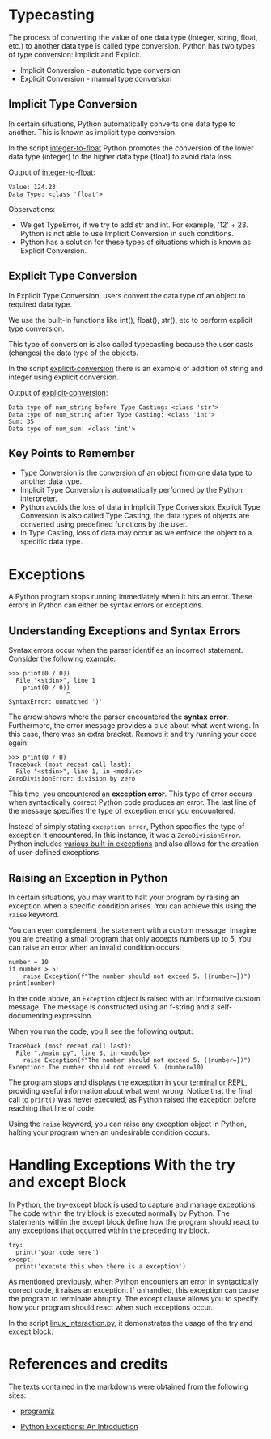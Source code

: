 # Typecasting

The process of converting the value of one data type (integer, string, float, etc.) to another data type is called type conversion. Python has two types of type conversion: Implicit and Explicit.

- Implicit Conversion - automatic type conversion
- Explicit Conversion - manual type conversion

## Implicit Type Conversion

In certain situations, Python automatically converts one data type to another. This is known as implicit type conversion.

In the script [integer-to-float](./scripts/integer-to-float.py) Python promotes the conversion of the lower data type (integer) to the higher data type (float) to avoid data loss.

Output of [integer-to-float](./scripts/integer-to-float.py):

```
Value: 124.23
Data Type: <class 'float'>
```

Observations:

- We get TypeError, if we try to add str and int. For example, '12' + 23. Python is not able to use Implicit Conversion in such conditions.
- Python has a solution for these types of situations which is known as Explicit Conversion.

## Explicit Type Conversion

In Explicit Type Conversion, users convert the data type of an object to required data type.

We use the built-in functions like int(), float(), str(), etc to perform explicit type conversion.

This type of conversion is also called typecasting because the user casts (changes) the data type of the objects.

In the script [explicit-conversion](./scripts/explicit-conversion.py) there is an example of addition of string and integer using explicit conversion.

Output of [explicit-conversion](./scripts/explicit-conversion.py):

```
Data type of num_string before Type Casting: <class 'str'>
Data type of num_string after Type Casting: <class 'int'>
Sum: 35
Data type of num_sum: <class 'int'>
```

## Key Points to Remember

- Type Conversion is the conversion of an object from one data type to another data type.
- Implicit Type Conversion is automatically performed by the Python interpreter.
- Python avoids the loss of data in Implicit Type Conversion.
  Explicit Type Conversion is also called Type Casting, the data types of objects are converted using predefined functions by the user.
- In Type Casting, loss of data may occur as we enforce the object to a specific data type.

# Exceptions

A Python program stops running immediately when it hits an error. These errors in Python can either be syntax errors or exceptions.

## Understanding Exceptions and Syntax Errors

Syntax errors occur when the parser identifies an incorrect statement. Consider the following example:

```
>>> print(0 / 0))
  File "<stdin>", line 1
    print(0 / 0))
                ^
SyntaxError: unmatched ')'
```

The arrow shows where the parser encountered the **syntax error**. Furthermore, the error message provides a clue about what went wrong. In this case, there was an extra bracket. Remove it and try running your code again:

```
>>> print(0 / 0)
Traceback (most recent call last):
  File "<stdin>", line 1, in <module>
ZeroDivisionError: division by zero
```

This time, you encountered an **exception error**. This type of error occurs when syntactically correct Python code produces an error. The last line of the message specifies the type of exception error you encountered.

Instead of simply stating `exception error`, Python specifies the type of exception it encountered. In this instance, it was a `ZeroDivisionError`. Python includes [various built-in exceptions](https://docs.python.org/3/library/exceptions.html) and also allows for the creation of user-defined exceptions.

## Raising an Exception in Python

In certain situations, you may want to halt your program by raising an exception when a specific condition arises. You can achieve this using the `raise` keyword.

You can even complement the statement with a custom message. Imagine you are creating a small program that only accepts numbers up to 5. You can raise an error when an invalid condition occurs:

```
number = 10
if number > 5:
    raise Exception(f"The number should not exceed 5. ({number=})")
print(number)
```

In the code above, an `Exception` object is raised with an informative custom message. The message is constructed using an f-string and a self-documenting expression.

When you run the code, you'll see the following output:

```
Traceback (most recent call last):
  File "./main.py", line 3, in <module>
    raise Exception(f"The number should not exceed 5. ({number=})")
Exception: The number should not exceed 5. (number=10)
```

The program stops and displays the exception in your [terminal](https://realpython.com/terminal-commands/) or [REPL](https://realpython.com/python-repl/), providing useful information about what went wrong. Notice that the final call to `print()` was never executed, as Python raised the exception before reaching that line of code.

Using the `raise` keyword, you can raise any exception object in Python, halting your program when an undesirable condition occurs.

# Handling Exceptions With the try and except Block

In Python, the try-except block is used to capture and manage exceptions. The code within the try block is executed normally by Python. The statements within the except block define how the program should react to any exceptions that occurred within the preceding try block.

```
try:
  print('your code here')
except:
  print('execute this when there is a exception')
```

As mentioned previously, when Python encounters an error in syntactically correct code, it raises an exception. If unhandled, this exception can cause the program to terminate abruptly. The except clause allows you to specify how your program should react when such exceptions occur.

In the script [linux_interaction.py](./scripts/linux_interaction.py), it demonstrates the usage of the try and except block.

# References and credits

The texts contained in the markdowns were obtained from the following sites:

- [programiz](https://www.programiz.com/python-programming/type-conversion-and-casting)

- [Python Exceptions: An Introduction](https://realpython.com/python-exceptions/)

